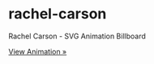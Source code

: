 # rachel-carson

Rachel Carson - SVG Animation Billboard

[View Animation »](http://luckyluke007.github.io/rachel-carson/build/)
